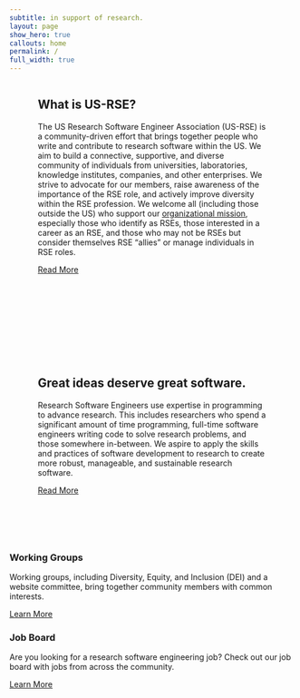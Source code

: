 ```yaml
---
subtitle: in support of research.
layout: page
show_hero: true
callouts: home
permalink: /
full_width: true
---
```


<div class="card" style="padding:50px; margin-top:-50px">
<div class="row">
    <div class="col-md-9" style="margin:auto">
       <h2 class="block-title">What is US-RSE?</h2>
       <p>The US Research Software Engineer Association (US-RSE) is a community-driven effort that brings together people who write and contribute to research software within the US.
       We aim to build a connective, supportive, and diverse community of individuals from universities, laboratories, knowledge institutes, companies, and other enterprises.
       We strive to advocate for our members, raise awareness of the importance of the RSE role, and actively improve diversity within the RSE profession.
       We welcome all (including those outside the US) who support our <a href="{{ site.baseurl }}/about/mission/">organizational mission</a>, especially those who identify as RSEs, those interested in a career as an RSE, and those who may not be RSEs but consider themselves RSE “allies” or manage individuals in RSE roles.</p>
    <a href="{{ site.baseurl }}/about/" class="button btn-warning">Read More</a>
  </div>
    <div class="col-md-3">
      <img src="{{ site.baseurl }}/assets/img/circular_logo.png" alt="" style="padding:60px; float:right">
    </div>
 </div>
</div>


<div class="card" style="padding:50px; margin-top:50px">
<div class="row">
    <div class="col-md-4">
      <img src="{{ site.baseurl }}/assets/img/rse-lightbulb.png" alt="">
    </div>
    <div class="col-md-8" style="margin:auto">
       <h2 class="block-title">Great ideas deserve great software.</h2>
       <p>Research Software Engineers use expertise in programming to advance research.
      This includes researchers who spend a significant amount of time programming, full-time software engineers writing code to solve research problems, and those somewhere in-between. We aspire to apply the skills and practices of software development to research to create more robust, manageable, and sustainable research software.</p>
    <a href="{{ site.baseurl }}/about/what-is-an-rse/" class="button btn-warning">Read More</a>
  </div>
 </div>
</div>

<div class="inner" style="margin-top:50px">
  <div class="block-content">
   <div class="grid grid-col-2">        
    <div class="grid-item">
      <div class="grid-item-inside">
       <h3 class="grid-item-title line-left">Working Groups</h3>
       <div class="grid-item-content">
       <p>Working groups, including Diversity, Equity, and Inclusion (DEI) and a website committee, bring together community members with common interests.</p>
      </div>
       <div class="grid-item-buttons">
<a href="{{ site.baseurl }}/wg/working-groups/" class="">Learn More</a>
   </div>
 </div>
</div>
<div class="grid-item">
<div class="grid-item-inside">
  <h3 class="grid-item-title line-left">Job Board</h3>
    <div class="grid-item-content">
    <p>Are you looking for a research software engineering job? Check out our job board with jobs from across the community.</p>
            </div>
            <div class="grid-item-buttons">
<a href="{{ site.baseurl }}/jobs/" class="">Learn More</a>
          </div>
        </div>
      </div>
    </div>    
  </div>
